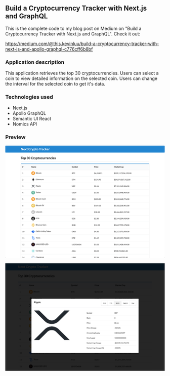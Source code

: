 ## Build a Cryptocurrency Tracker with Next.js and GraphQL
This is the complete code to my blog post on Medium on "Build a Cryptocurrency Tracker with Next.js and GraphQL". Check it out: 

https://medium.com/@this.kevinluu/build-a-cryptocurrency-tracker-with-next-js-and-apollo-graphql-c776cff6b8bf

### Application description
This application retrieves the top 30 cryptocurrencies. Users can select a coin to view detailed information on the selected coin. Users can change the interval for the selected coin to get it's data.

### Technologies used
* Next.js
* Apollo GraphQL
* Semantic UI React
* Nomics API

### Preview
![Alt text](/public/app.png?raw=true "app")

![Alt text](/public/app1.png?raw=true "app1")
